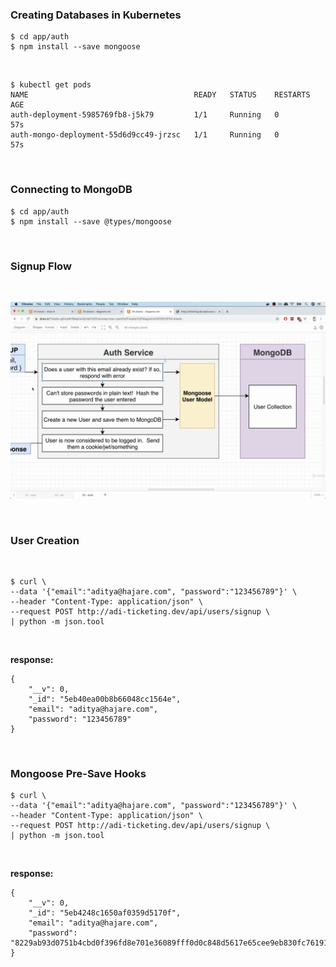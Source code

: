 ### Creating Databases in Kubernetes

    $ cd app/auth
    $ npm install --save mongoose

<br/>

    $ kubectl get pods
    NAME                                     READY   STATUS    RESTARTS   AGE
    auth-deployment-5985769fb8-j5k79         1/1     Running   0          57s
    auth-mongo-deployment-55d6d9cc49-jrzsc   1/1     Running   0          57s

<br/>

### Connecting to MongoDB

    $ cd app/auth
    $ npm install --save @types/mongoose

<br/>

### Signup Flow

<br/>

![Application](/img/pic-08-01.png?raw=true)

<br/>

### User Creation

<br/>

```
$ curl \
--data '{"email":"aditya@hajare.com", "password":"123456789"}' \
--header "Content-Type: application/json" \
--request POST http://adi-ticketing.dev/api/users/signup \
| python -m json.tool
```

<br/>

**response:**

```
{
    "__v": 0,
    "_id": "5eb40ea00b8b66048cc1564e",
    "email": "aditya@hajare.com",
    "password": "123456789"
}
```

<br/>

### Mongoose Pre-Save Hooks

```
$ curl \
--data '{"email":"aditya@hajare.com", "password":"123456789"}' \
--header "Content-Type: application/json" \
--request POST http://adi-ticketing.dev/api/users/signup \
| python -m json.tool
```

<br/>

**response:**

```
{
    "__v": 0,
    "_id": "5eb4248c1650af0359d5170f",
    "email": "aditya@hajare.com",
    "password": "8229ab93d0751b4cbd0f396fd8e701e36089fff0d0c848d5617e65cee9eb830fc7619135058815873d24a4adcbd1779cff1c8efec79a38647810e5b14f15ae33.ef63680bfb5151ed"
}

```

<br/>
